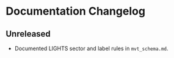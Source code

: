 # Documentation Changelog

## Unreleased

- Documented LIGHTS sector and label rules in `mvt_schema.md`.

